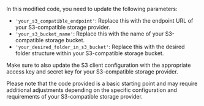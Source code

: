 
In this modified code, you need to update the following parameters:

- `'your_s3_compatible_endpoint'`: Replace this with the endpoint URL of your S3-compatible storage provider.
- `'your_s3_bucket_name'`: Replace this with the name of your S3-compatible storage bucket.
- `'your_desired_folder_in_s3_bucket'`: Replace this with the desired folder structure within your S3-compatible storage bucket.

Make sure to also update the S3 client configuration with the appropriate access key and secret key for your S3-compatible storage provider.

Please note that the code provided is a basic starting point and may require additional adjustments depending on the specific configuration and requirements of your S3-compatible storage provider.
